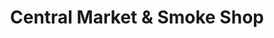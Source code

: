 ---
title: "Central Market & Smoke Shop"
url: /ellensburg/central-market-und-smoke-shop/
shop: Tabak
---